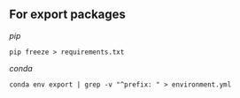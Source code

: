 ## For export packages

*pip*
```
pip freeze > requirements.txt 
```

*conda*
```
conda env export | grep -v "^prefix: " > environment.yml
``` 

